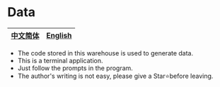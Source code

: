 # Data
|[中文简体](https://github.com/kimi0705/Data/tree/zh-cn)|[**English**](https://github.com/kimi0705/Data/tree/en)|
|:-:|:-:|
- The code stored in this warehouse is used to generate data.
- This is a terminal application.
- Just follow the prompts in the program.
- The author's writing is not easy, please give a Star⭐before leaving.
